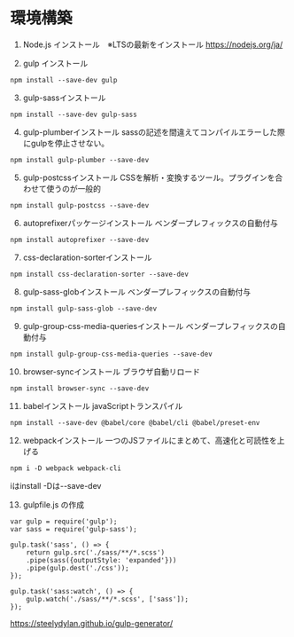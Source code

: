 # 環境構築
1. Node.js インストール　※LTSの最新をインストール
https://nodejs.org/ja/

2. gulp インストール
```
npm install --save-dev gulp
```

3. gulp-sassインストール
```
npm install --save-dev gulp-sass
```

4. gulp-plumberインストール
sassの記述を間違えてコンパイルエラーした際にgulpを停止させない。
```
npm install gulp-plumber --save-dev
```

5. gulp-postcssインストール
CSSを解析・変換するツール。プラグインを合わせて使うのが一般的
```
npm install gulp-postcss --save-dev
```

6. autoprefixerパッケージインストール
ベンダープレフィックスの自動付与
```
npm install autoprefixer --save-dev
```

7. css-declaration-sorterインストール

```
npm install css-declaration-sorter --save-dev
```

8. gulp-sass-globインストール
ベンダープレフィックスの自動付与
```
npm install gulp-sass-glob --save-dev
```

9. gulp-group-css-media-queriesインストール
ベンダープレフィックスの自動付与
```
npm install gulp-group-css-media-queries --save-dev
```

10. browser-syncインストール
ブラウザ自動リロード
```
npm install browser-sync --save-dev
```

11. babelインストール
javaScriptトランスパイル
```
npm install --save-dev @babel/core @babel/cli @babel/preset-env
```

12. webpackインストール
一つのJSファイルにまとめて、高速化と可読性を上げる
```
npm i -D webpack webpack-cli
```
iはinstall
-Dは--save-dev


13. gulpfile.js の作成
```
var gulp = require('gulp');
var sass = require('gulp-sass');

gulp.task('sass', () => {
    return gulp.src('./sass/**/*.scss')
    .pipe(sass({outputStyle: 'expanded'}))
    .pipe(gulp.dest('./css'));
});

gulp.task('sass:watch', () => {
    gulp.watch('./sass/**/*.scss', ['sass']);
});

```
https://steelydylan.github.io/gulp-generator/


